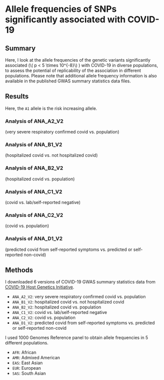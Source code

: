 # Allele frequencies of SNPs significantly associated with COVID-19

## Summary
Here, I look at the allele frequencies of the genetic variants significantly
associated (\\( p < 5 \times 10^{-8}\\) ) with COVID-19 in diverse populations,
to assess the potential of replicability of the association in different
populations. Please note that additional allele frequency information is
also available in the published GWAS summary statistics data files.

## Results

Here, the `A1` allele is the risk increasing allele.

### Analysis of ANA_A2_V2
(very severe respiratory confirmed covid vs. population)

### Analysis of ANA_B1_V2
(hospitalized covid vs. not hospitalized covid)

### Analysis of ANA_B2_V2
(hospitalized covid vs. population)

### Analysis of ANA_C1_V2
(covid vs. lab/self-reported negative)

### Analysis of ANA_C2_V2
(covid vs. population)

### Analysis of ANA_D1_V2
(predicted covid from self-reported symptoms vs. predicted or self-reported non-covid)

## Methods
I downloaded 6 versions of COVID-19 GWAS summary statistics data from
[COVID-19 Host Genetics Initiative](https://www.covid19hg.org/).

* `ANA_A2_V2`: very severe respiratory confirmed covid vs. population
* `ANA_B1_V2`: hospitalized covid vs. not hospitalized covid
* `ANA_B2_V2`: hospitalized covid vs. population
* `ANA_C1_V2`: covid vs. lab/self-reported negative
* `ANA_C2_V2`: covid vs. population
* `ANA_D1_V2`: predicted covid from self-reported symptoms vs. predicted or self-reported non-covid

I used 1000 Genomes Reference panel to obtain allele frequencies in 5 different
populations.

* `AFR`: African
* `AMR`: Admixed American
* `EAS`: East Asian
* `EUR`: European
* `SAS`: South Asian
